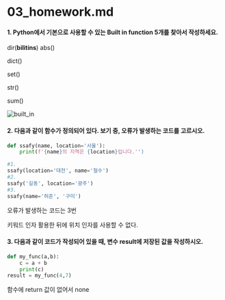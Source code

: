 # 03_homework.md

#### 1. Python에서 기본으로 사용할 수 있는 Built in function 5개를 찾아서 작성하세요. 

dir(__bilitins__)
abs()

dict()

set()

str()

sum()

![built_in](https://user-images.githubusercontent.com/18046097/61181739-2984fd80-a665-11e9-991b-f2f058397a69.png)

#### 2. 다음과 같이 함수가 정의되어 있다. 보기 중, 오류가 발생하는 코드를 고르시오. 

```python
def ssafy(name, location='서울'):
    print(f'{name}의 지역은 {location}입니다.'')
```

```python
#1.
ssafy(location='대전', name='철수')
#2.
ssafy('길동', location='광주')
#3.
ssafy(name='허준', '구미')
```

오류가 발생하는 코드는 3번

키워드 인자 활용한 뒤에 위치 인자를 사용할 수 없다.

#### 3. 다음과 같이 코드가 작성되어 있을 때, 변수 result에 저장된 값을 작성하시오.

```python
def my_func(a,b):
    c = a + b
    print(c)
result = my_func(4,7)
```



함수에 return 값이 없어서 none